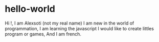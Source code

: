 # hello-world

Hi !, I am Alexsoti (not my real name)
I am new in the world of programmation, I am learning the javascript
I would like to create littles program or games, 
And I am french.

